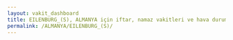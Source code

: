 ```yaml
---
layout: vakit_dashboard
title: EILENBURG_(S), ALMANYA için iftar, namaz vakitleri ve hava durumu - ilçe/eyalet seç
permalink: /ALMANYA/EILENBURG_(S)/
---
```


<script type="text/javascript">
  var GLOBAL_COUNTRY = 'ALMANYA';
  var GLOBAL_CITY = 'EILENBURG_(S)';
  var GLOBAL_STATE = '';
  var lat = 72;
  var lon = 21;
</script>
